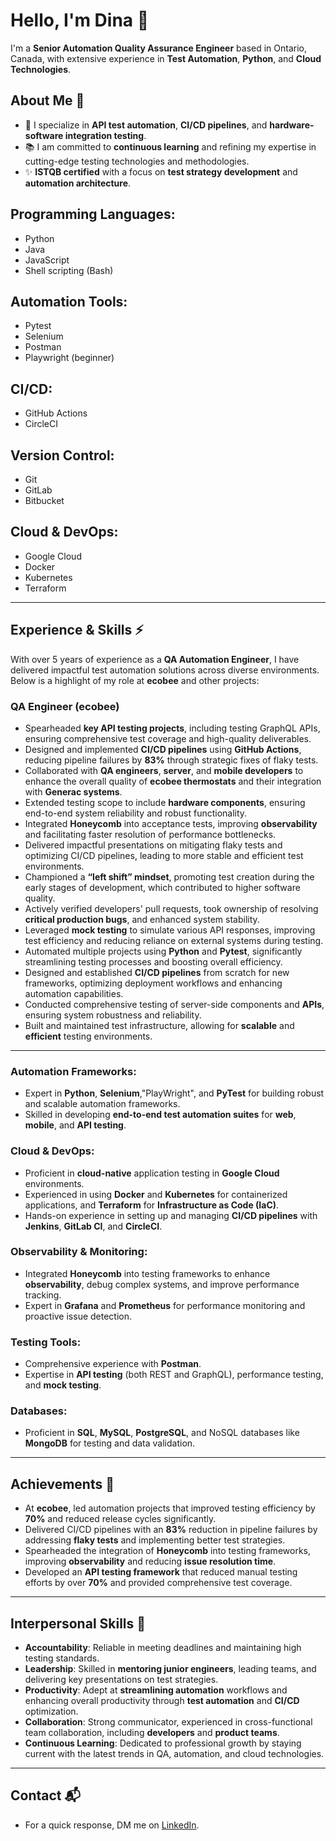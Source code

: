 # Hello, I'm Dina 👋

I'm a **Senior Automation Quality Assurance Engineer** based in Ontario, Canada, with extensive experience in **Test Automation**, **Python**, and **Cloud Technologies**.

## About Me 🌱

- 🤖 I specialize in **API test automation**, **CI/CD pipelines**, and **hardware-software integration testing**.
- 📚 I am committed to **continuous learning** and refining my expertise in cutting-edge testing technologies and methodologies.
- ✨ **ISTQB certified** with a focus on **test strategy development** and **automation architecture**.

## Programming Languages:
- Python
- Java
- JavaScript
- Shell scripting (Bash)

## Automation Tools:
- Pytest
- Selenium
- Postman
- Playwright (beginner)

## CI/CD:
- GitHub Actions
- CircleCI

## Version Control:
- Git
- GitLab
- Bitbucket

## Cloud & DevOps:
- Google Cloud
- Docker
- Kubernetes
- Terraform

---

## Experience & Skills ⚡

With over 5 years of experience as a **QA Automation Engineer**, I have delivered impactful test automation solutions across diverse environments. Below is a highlight of my role at **ecobee** and other projects:

### QA Engineer (ecobee)
- Spearheaded **key API testing projects**, including testing GraphQL APIs, ensuring comprehensive test coverage and high-quality deliverables.
- Designed and implemented **CI/CD pipelines** using **GitHub Actions**, reducing pipeline failures by **83%** through strategic fixes of flaky tests.
- Collaborated with **QA engineers**, **server**, and **mobile developers** to enhance the overall quality of **ecobee thermostats** and their integration with **Generac systems**.
- Extended testing scope to include **hardware components**, ensuring end-to-end system reliability and robust functionality.
- Integrated **Honeycomb** into acceptance tests, improving **observability** and facilitating faster resolution of performance bottlenecks.
- Delivered impactful presentations on mitigating flaky tests and optimizing CI/CD pipelines, leading to more stable and efficient test environments.
- Championed a **“left shift” mindset**, promoting test creation during the early stages of development, which contributed to higher software quality.
- Actively verified developers' pull requests, took ownership of resolving **critical production bugs**, and enhanced system stability.
- Leveraged **mock testing** to simulate various API responses, improving test efficiency and reducing reliance on external systems during testing.
- Automated multiple projects using **Python** and **Pytest**, significantly streamlining testing processes and boosting overall efficiency.
- Designed and established **CI/CD pipelines** from scratch for new frameworks, optimizing deployment workflows and enhancing automation capabilities.
- Conducted comprehensive testing of server-side components and **APIs**, ensuring system robustness and reliability.
- Built and maintained test infrastructure, allowing for **scalable** and **efficient** testing environments.

---

### Automation Frameworks:
- Expert in **Python**, **Selenium**,"PlayWright", and **PyTest** for building robust and scalable automation frameworks.
- Skilled in developing **end-to-end test automation suites** for **web**, **mobile**, and **API testing**.

### Cloud & DevOps:
- Proficient in **cloud-native** application testing in **Google Cloud** environments.
- Experienced in using **Docker** and **Kubernetes** for containerized applications, and **Terraform** for **Infrastructure as Code (IaC)**.
- Hands-on experience in setting up and managing **CI/CD pipelines** with **Jenkins**, **GitLab CI**, and **CircleCI**.

### Observability & Monitoring:
- Integrated **Honeycomb** into testing frameworks to enhance **observability**, debug complex systems, and improve performance tracking.
- Expert in **Grafana** and **Prometheus** for performance monitoring and proactive issue detection.

### Testing Tools:
- Comprehensive experience with  **Postman**.
- Expertise in **API testing** (both REST and GraphQL), performance testing, and **mock testing**.

### Databases:
- Proficient in **SQL**, **MySQL**, **PostgreSQL**, and NoSQL databases like **MongoDB** for testing and data validation.

---

## Achievements 🌟

- At **ecobee**, led automation projects that improved testing efficiency by **70%** and reduced release cycles significantly.
- Delivered CI/CD pipelines with an **83%** reduction in pipeline failures by addressing **flaky tests** and implementing better test strategies.
- Spearheaded the integration of **Honeycomb** into testing frameworks, improving **observability** and reducing **issue resolution time**.
- Developed an **API testing framework** that reduced manual testing efforts by over **70%** and provided comprehensive test coverage.

---

## Interpersonal Skills 🤝

- **Accountability**: Reliable in meeting deadlines and maintaining high testing standards.
- **Leadership**: Skilled in **mentoring junior engineers**, leading teams, and delivering key presentations on test strategies.
- **Productivity**: Adept at **streamlining automation** workflows and enhancing overall productivity through **test automation** and **CI/CD** optimization.
- **Collaboration**: Strong communicator, experienced in cross-functional team collaboration, including **developers** and **product teams**.
- **Continuous Learning**: Dedicated to professional growth by staying current with the latest trends in QA, automation, and cloud technologies.

---

## Contact 📬

- For a quick response, DM me on [LinkedIn](https://www.linkedin.com/in/dina-butko/?locale=en_US).





